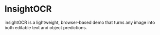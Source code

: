 # InsightOCR
insightOCR is a lightweight, browser-based demo that turns any image into both editable text and object predictions.
